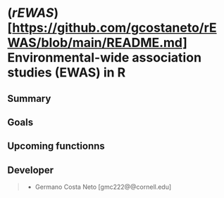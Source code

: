 # (*rEWAS*)[https://github.com/gcostaneto/rEWAS/blob/main/README.md]  **Environmental-wide association studies (EWAS) in R**




## Summary



## Goals




## Upcoming functionns




## Developer

> * Germano Costa Neto [gmc222@@cornell.edu]
